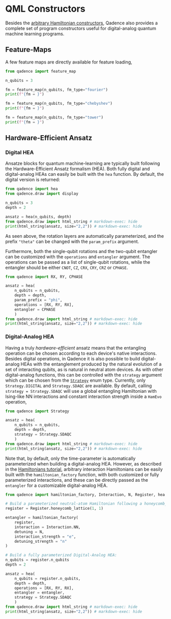 # QML Constructors

Besides the [arbitrary Hamiltonian constructors](hamiltonians.md), Qadence also provides a complete set of program constructors useful for digital-analog quantum machine learning programs.

## Feature-Maps

A few feature maps are directly available for feature loading,

```python exec="on" source="material-block" result="json" session="fms"
from qadence import feature_map

n_qubits = 3

fm = feature_map(n_qubits, fm_type="fourier")
print(f"{fm = }")

fm = feature_map(n_qubits, fm_type="chebyshev")
print(f"{fm = }")

fm = feature_map(n_qubits, fm_type="tower")
print(f"{fm = }")
```

## Hardware-Efficient Ansatz

### Digital HEA

Ansatze blocks for quantum machine-learning are typically built following the Hardware-Efficient Ansatz formalism (HEA). Both fully digital and digital-analog HEAs can easily be built with the `hea` function. By default, the digital version is returned:

```python exec="on" source="material-block" result="json" session="ansatz"
from qadence import hea
from qadence.draw import display

n_qubits = 3
depth = 2

ansatz = hea(n_qubits, depth)
from qadence.draw import html_string # markdown-exec: hide
print(html_string(ansatz, size="2,2")) # markdown-exec: hide
```

As seen above, the rotation layers are automatically parameterized, and the prefix `"theta"` can be changed with the `param_prefix` argument.

Furthermore, both the single-qubit rotations and the two-qubit entangler can be customized with the `operations` and `entangler` argument. The operations can be passed as a list of single-qubit rotations, while the entangler should be either `CNOT`, `CZ`, `CRX`, `CRY`, `CRZ` or `CPHASE`.

```python exec="on" source="material-block" result="json" session="ansatz"
from qadence import RX, RY, CPHASE

ansatz = hea(
    n_qubits = n_qubits,
    depth = depth,
    param_prefix = "phi",
    operations = [RX, RY, RX],
    entangler = CPHASE
    )
from qadence.draw import html_string # markdown-exec: hide
print(html_string(ansatz, size="2,2")) # markdown-exec: hide
```

### Digital-Analog HEA

Having a truly *hardware-efficient* ansatz means that the entangling operation can be chosen according to each device's native interactions. Besides digital operations, in Qadence it is also possible to build digital-analog HEAs with the entanglement produced by the natural evolution of a set of interacting qubits, as is natural in neutral atom devices. As with other digital-analog functions, this can be controlled with the `strategy` argument which can be chosen from the [`Strategy`](../qadence/types.md) enum type. Currently, only `Strategy.DIGITAL` and `Strategy.SDAQC` are available. By default, calling `strategy = Strategy.SDAQC` will use a global entangling Hamiltonian with Ising-like NN interactions and constant interaction strength inside a `HamEvo` operation,

```python exec="on" source="material-block" result="json" session="ansatz"
from qadence import Strategy

ansatz = hea(
    n_qubits = n_qubits,
    depth = depth,
    strategy = Strategy.SDAQC
    )
from qadence.draw import html_string # markdown-exec: hide
print(html_string(ansatz, size="2,2")) # markdown-exec: hide
```

Note that, by default, only the time-parameter is automatically parameterized when building a digital-analog HEA. However, as described in the [Hamiltonians tutorial](hamiltonians.md), arbitrary interaction Hamiltonians can be easily built with the `hamiltonian_factory` function, with both customized or fully parameterized interactions, and these can be directly passed as the `entangler` for a customizable digital-analog HEA.

```python exec="on" source="material-block" result="json" session="ansatz"
from qadence import hamiltonian_factory, Interaction, N, Register, hea

# Build a parameterized neutral-atom Hamiltonian following a honeycomb_lattice:
register = Register.honeycomb_lattice(1, 1)

entangler = hamiltonian_factory(
    register,
    interaction = Interaction.NN,
    detuning = N,
    interaction_strength = "e",
    detuning_strength = "n"
)

# Build a fully parameterized Digital-Analog HEA:
n_qubits = register.n_qubits
depth = 2

ansatz = hea(
    n_qubits = register.n_qubits,
    depth = depth,
    operations = [RX, RY, RX],
    entangler = entangler,
    strategy = Strategy.SDAQC
    )
from qadence.draw import html_string # markdown-exec: hide
print(html_string(ansatz, size="2,2")) # markdown-exec: hide
```
